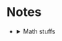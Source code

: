 # Notes

- <details> <summary>Math stuffs </summary>

  1.  [Big O notation](Maths/BigO.md)

   </details>

